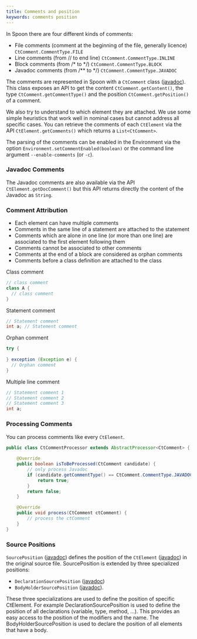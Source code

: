 ```yaml
---
title: Comments and position
keywords: comments position
---
```


In Spoon there are four different kinds of comments:

* File comments (comment at the beginning of the file, generally licence) `CtComment.CommentType.FILE`
* Line comments (from // to end line) `CtComment.CommentType.INLINE`
* Block comments (from /* to */) `CtComment.CommentType.BLOCK`
* Javadoc comments (from /** to */) `CtComment.CommentType.JAVADOC`

The comments are represented in Spoon with a `CtComment` class ([javadoc](http://spoon.gforge.inria.fr/mvnsites/spoon-core/apidocs/spoon/reflect/code/CtComment.html)). 
This class exposes an API to get the content `CtComment.getContent()`, the type `CtComment.getCommentType()` and the position `CtComment.getPosition()` of a comment.

We also try to understand to which element they are attached.
We use some simple heuristics that work well in nominal cases but cannot address all specific cases.
You can retrieve the comments of each `CtElement` via the API `CtElement.getComments()` which returns a `List<CtComment>`.

The parsing of the comments can be enabled in the Environment via the option `Environment.setCommentEnabled(boolean)` or the command line argument `--enable-comments` (or `-c`).  

### Javadoc Comments

The Javadoc comments are also available via the API `CtElement.getDocComment()` but this API returns directly the content of the Javadoc as `String`.

### Comment Attribution

* Each element can have multiple comments
* Comments in the same line of a statement are attached to the statement
* Comments which are alone in one line (or more than one line) are associated to the first element following them
* Comments cannot be associated to other comments
* Comments at the end of a block are considered as orphan comments
* Comments before a class definition are attached to the class

Class comment

```java
// class comment
class A {
  // class comment
}
```

Statement comment

```java
// Statement comment
int a; // Statement comment
```

Orphan comment

```java
try {
 
} exception (Exception e) {
  // Orphan comment
}
```

Multiple line comment

```java
// Statement comment 1
// Statement comment 2 
// Statement comment 3
int a;
```

### Processing Comments

You can process comments like every `CtElement`.

```java
public class CtCommentProcessor extends AbstractProcessor<CtComment> {
    
    @Override
    public boolean isToBeProcessed(CtComment candidate) {
        // only process Javadoc
        if (candidate.getCommentType() == CtComment.CommentType.JAVADOC) {
            return true;
        }
        return false;
    }

    @Override
    public void process(CtComment ctComment) {
        // process the ctComment
    } 
}
```

### Source Positions

`SourcePosition` ([javadoc](http://spoon.gforge.inria.fr/mvnsites/spoon-core/apidocs/spoon/reflect/cu/SourcePosition.html)) defines the position of the `CtElement` ([javadoc](http://spoon.gforge.inria.fr/mvnsites/spoon-core/apidocs/spoon/reflect/declaration/CtElement.html)) in the original source file. 
SourcePosition is extended by three specialized positions:

- `DeclarationSourcePosition` ([javadoc](http://spoon.gforge.inria.fr/mvnsites/spoon-core/apidocs/spoon/reflect/cu/position/DeclarationSourcePosition.html)) 
- `BodyHolderSourcePosition` ([javadoc](http://spoon.gforge.inria.fr/mvnsites/spoon-core/apidocs/spoon/reflect/cu/position/BodyHolderSourcePosition.html)).

These three specializations are used to define the position of specific CtElement.
For example DeclarationSourcePosition is used to define the position of all declarations (variable, type, method, ...).
This provides an easy access to the position of the modifiers and the name.
The BodyHolderSourcePosition is used to declare the position of all elements that have a body.
